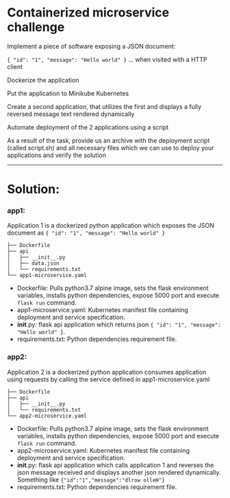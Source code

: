 # Containerized microservice challenge

Implement a piece of software exposing a JSON document:

`{ "id": "1", "message": "Hello world" }` ... when visited with a HTTP client

Dockerize the application

Put the application to Minikube Kubernetes

Create a second application, that utilizes the first and displays a fully reversed message text rendered dynamically

Automate deployment of the 2 applications using a script

As a result of the task, provide us an archive with the deployment script (called script.sh) and all necessary files which we can use to deploy your applications and verify the solution

----------------

# Solution:

### app1: 
Application 1 is a dockerized python application which exposes the JSON document as `{ "id": "1", "message": "Hello world" }`
```
├── Dockerfile
├── api
│   ├── __init__.py
│   ├── data.json
│   └── requirements.txt
└── app1-microservice.yaml
```

- Dockerfile: Pulls python3.7 alpine image, sets the flask environment variables, installs python dependencies, expose 5000 port and execute `flask run` command.
- app1-microservice.yaml: Kubernetes manifest file containing deployment and service specification.
- __init__.py: flask api application which returns json `{ "id": "1", "message": "Hello world" }`.
- requirements.txt: Python dependencies requirement file.


### app2: 
Application 2 is a dockerized python application consumes application using requests by calling the service defined in app1-microservice.yaml
```
├── Dockerfile
├── api
│   ├── __init__.py
│   └── requirements.txt
└── app2-microservice.yaml
```

- Dockerfile: Pulls python3.7 alpine image, sets the flask environment variables, installs python dependencies, expose 5000 port and execute `flask run` command.
- app2-microservice.yaml: Kubernetes manifest file containing deployment and service specification.
- __init__.py: flask api application which calls application 1 and reverses the json message received and displays another json rendered dynamically. Something like `{"id":"1","message":"dlrow olleH"}`
- requirements.txt: Python dependencies requirement file.
